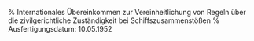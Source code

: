 % Internationales Übereinkommen zur Vereinheitlichung von Regeln über die zivilgerichtliche Zuständigkeit bei Schiffszusammenstößen
% Ausfertigungsdatum: 10.05.1952
 